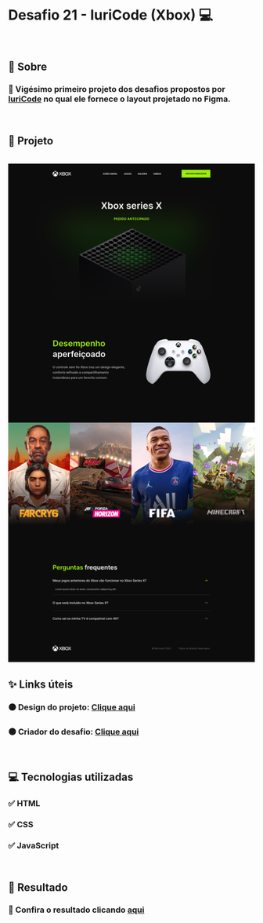 # Desafio 21 - IuriCode (Xbox) 💻

<br>

## 📌 Sobre

### 🥇 Vigésimo primeiro projeto dos desafios propostos por  <a href="https://www.linkedin.com/in/iuricode/" target="_blank">IuriCode</a> no qual ele fornece o layout projetado no Figma.

<br>

## 🎯 Projeto

<br>

<img src="./assets/design/xbox.jpg">

<br>

## ✨ Links úteis

### ⚫ Design do projeto: <a href="https://www.figma.com/file/Yb9IBH56g7T1hdIyZ3BMNO/Desafios---Codelândia?node-id=64381%3A758" target="_blank">Clique aqui</a>
### ⚫ Criador do desafio: <a href="https://www.linkedin.com/in/iuricode/" target="_blank">Clique aqui</a>
  
<br>

## 💻 Tecnologias utilizadas

### ✅ HTML
### ✅ CSS
### ✅ JavaScript

<br>

## 🎉 Resultado

### 🧐 Confira o resultado clicando <a href="https://xbox-torrico.netlify.app" target="_blank">aqui</a>